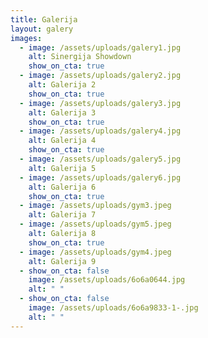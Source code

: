 ```yaml
---
title: Galerija
layout: galery
images:
  - image: /assets/uploads/galery1.jpg
    alt: Sinergija Showdown
    show_on_cta: true
  - image: /assets/uploads/galery2.jpg
    alt: Galerija 2
    show_on_cta: true
  - image: /assets/uploads/galery3.jpg
    alt: Galerija 3
    show_on_cta: true
  - image: /assets/uploads/galery4.jpg
    alt: Galerija 4
    show_on_cta: true
  - image: /assets/uploads/galery5.jpg
    alt: Galerija 5
  - image: /assets/uploads/galery6.jpg
    alt: Galerija 6
    show_on_cta: true
  - image: /assets/uploads/gym3.jpeg
    alt: Galerija 7
  - image: /assets/uploads/gym5.jpeg
    alt: Galerija 8
    show_on_cta: true
  - image: /assets/uploads/gym4.jpeg
    alt: Galerija 9
  - show_on_cta: false
    image: /assets/uploads/6o6a0644.jpg
    alt: " "
  - show_on_cta: false
    image: /assets/uploads/6o6a9833-1-.jpg
    alt: " "
---
```

